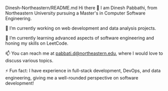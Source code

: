 Dinesh-Northeastern/README.md
Hi there 👋
I am Dinesh Pabbathi, from Northeastern University pursuing a Master's in Computer Software Engineering.

🔭 I’m currently working on web development and data analysis projects.

🌱 I’m currently learning advanced aspects of software engineering and honing my skills on LeetCode.

📫 You can reach me at pabbati.d@northeastern.edu, where I would love to discuss various topics.

⚡ Fun fact: I have experience in full-stack development, DevOps, and data engineering, giving me a well-rounded perspective on software development!
